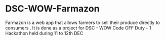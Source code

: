 # DSC-WOW-Farmazon
Farmazon is a web app that allows farmers to sell their produce directly to consumers . It is done as a project for DSC - WOW Code OFF Duty - 1 Hackathon held during 11 to 12th DEC
